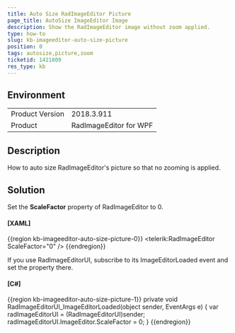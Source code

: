 ```yaml
---
title: Auto Size RadImageEditor Picture
page_title: AutoSize ImageEditor Image
description: Show the RadImageEditor image without zoom applied.
type: how-to
slug: kb-imageeditor-auto-size-picture
position: 0
tags: autosize,picture,zoom
ticketid: 1421809
res_type: kb
---
```


## Environment
<table>
    <tbody>
	    <tr>
	    	<td>Product Version</td>
	    	<td>2018.3.911</td>
	    </tr>
	    <tr>
	    	<td>Product</td>
	    	<td>RadImageEditor for WPF</td>
	    </tr>
    </tbody>
</table>

## Description

How to auto size RadImageEditor's picture so that no zooming is applied.

## Solution

Set the __ScaleFactor__ property of RadImageEditor to 0.

#### __[XAML]__
{{region kb-imageeditor-auto-size-picture-0}}
	<telerik:RadImageEditor ScaleFactor="0" />
{{endregion}}

If you use RadImageEditorUI, subscribe to its ImageEditorLoaded event and set the property there.

#### __[C#]__
{{region kb-imageeditor-auto-size-picture-1}}
	private void RadImageEditorUI_ImageEditorLoaded(object sender, EventArgs e)
	{
		var radImageEditorUI = (RadImageEditorUI)sender;
		radImageEditorUI.ImageEditor.ScaleFactor = 0;
	}
{{endregion}}
